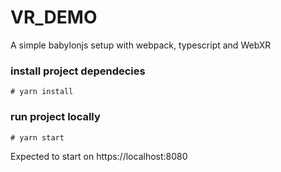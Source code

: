 # VR_DEMO

A simple babylonjs setup with webpack, typescript and WebXR

### install project dependecies
```
# yarn install
```

### run project locally
```
# yarn start
```

Expected to start on https://localhost:8080